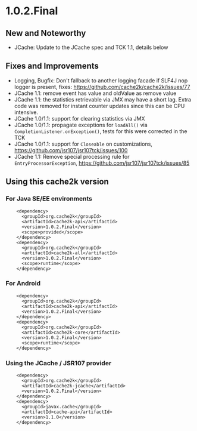 # 1.0.2.Final

## New and Noteworthy

- JCache: Update to the JCache spec and TCK 1.1, details below

## Fixes and Improvements

- Logging, Bugfix: Don't fallback to another logging facade if SLF4J nop logger is present, fixes: https://github.com/cache2k/cache2k/issues/77
- JCache 1.1: remove event has value and oldValue as remove value
- JCache 1.1: the statistics retrievable via JMX may have a short lag. 
  Extra code was removed for instant counter updates since this can be CPU intensive. 
- JCache 1.0/1.1: support for clearing statistics via JMX
- JCache 1.0/1.1: propagate exceptions for `loadAll()` via `CompletionListener.onException()`, tests for this were corrected in the TCK 
- JCache 1.0/1.1: support for `Closeable` on customizations, https://github.com/jsr107/jsr107tck/issues/100
- JCache 1.1: Remove special processing rule for `EntryProcessorException`, https://github.com/jsr107/jsr107tck/issues/85

## Using this cache2k version

### For Java SE/EE environments

````
    <dependency>
      <groupId>org.cache2k</groupId>
      <artifactId>cache2k-api</artifactId>
      <version>1.0.2.Final</version>
      <scope>provided</scope>
    </dependency>
    <dependency>
      <groupId>org.cache2k</groupId>
      <artifactId>cache2k-all</artifactId>
      <version>1.0.2.Final</version>
      <scope>runtime</scope>
    </dependency>
````

### For Android

````
    <dependency>
      <groupId>org.cache2k</groupId>
      <artifactId>cache2k-api</artifactId>
      <version>1.0.2.Final</version>
    </dependency>
    <dependency>
      <groupId>org.cache2k</groupId>
      <artifactId>cache2k-core</artifactId>
      <version>1.0.2.Final</version>
      <scope>runtime</scope>
    </dependency>
````

### Using the JCache / JSR107 provider

````
    <dependency>
      <groupId>org.cache2k</groupId>
      <artifactId>cache2k-jcache</artifactId>
      <version>1.0.2.Final</version>
    </dependency>
    <dependency>
      <groupId>javax.cache</groupId>
      <artifactId>cache-api</artifactId>
      <version>1.1.0</version>
    </dependency>
````
